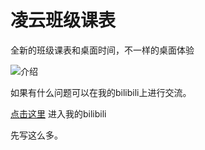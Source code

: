 # 凌云班级课表

全新的班级课表和桌面时间，不一样的桌面体验

![介绍](https://i0.hdslb.com/bfs/archive/7a15536280eb0b5501d384f9141bfdc97f9bb6d6.jpg)

如果有什么问题可以在我的bilibili上进行交流。

[anchor-id]: http://www.this-anchor-link.com/

[点击这里](https://space.bilibili.com/627622081) 进入我的bilibili

先写这么多。

